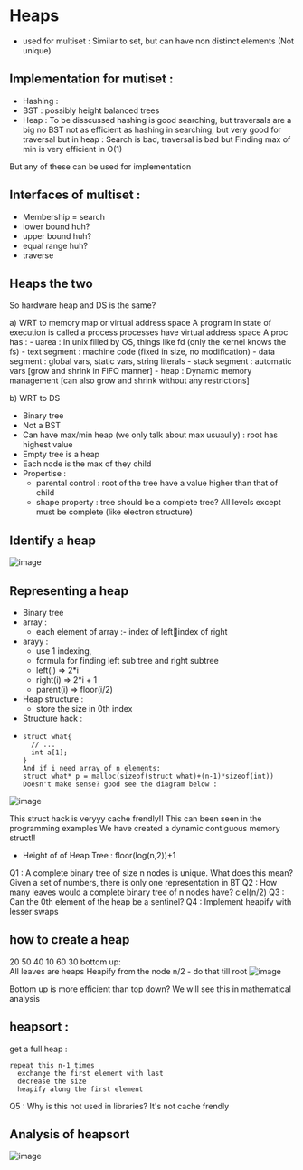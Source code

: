 # Heaps 

- used for multiset : Similar to set, but can have non distinct elements (Not unique)

## Implementation for mutiset : 

- Hashing : 
- BST : possibly height balanced trees 
- Heap : To be disscussed 
hashing is good searching, but traversals are a big no 
BST not as efficient as hashing in searching, but very good for traversal 
but in heap : Search is bad, traversal is bad 
              but Finding max of min is very efficient in O(1)

But any of these can be used for implementation 

## Interfaces of multiset : 

- Membership = search 
- lower bound huh?
- upper bound huh?  
- equal range huh? 
- traverse

## Heaps the two 

So hardware heap and DS is the same? 

a) WRT to memory map or virtual address space 
    A program in state of execution is called a process 
    processes have virtual address space 
    A proc has : 
    - uarea : In unix filled by OS, things like fd (only the kernel knows the fs)
    - text segment : machine code (fixed in size, no modification)
    - data segment : global vars, static vars, string literals 
    - stack segment : automatic vars [grow and shrink in FIFO manner]
    - heap : Dynamic memory management [can also grow and shrink without any restrictions]

b) WRT to DS  

- Binary tree 
- Not a BST 
- Can have max/min heap (we only talk about max usuaully) : root has highest value
- Empty tree is a heap 
- Each node is the max of they child 
- Propertise : 
  - parental control : root of the tree have a value higher than that of child 
  - shape property : tree should be a complete tree? All levels except must be complete (like electron structure)



## Identify a heap 

![image](1.png) 

## Representing a heap 
- Binary tree 
- array : 
  - each element of array :- index of left:key:index of right 
- arayy :
  - use 1 indexing, 
  - formula for finding left sub tree and right subtree
  - left(i) => 2*i 
  - right(i) => 2*i + 1
  - parent(i) => floor(i/2)
- Heap structure : 
  - store the size in 0th index 
- Structure hack : 
- ```
  struct what{
    // ...
    int a[1];
  }
  And if i need array of n elements: 
  struct what* p = malloc(sizeof(struct what)+(n-1)*sizeof(int))
  Doesn't make sense? good see the diagram below : 
  ```
![image](2.png)

This struct hack is veryyy cache frendly!! This can been seen in the programming examples
We have created a dynamic contiguous memory struct!!

- Height of of Heap Tree : floor(log(n,2))+1

Q1 : A complete binary tree of size n nodes is unique. What does this mean?
  Given a set of numbers, there is only one representation in BT
Q2 : How many leaves would a complete binary tree of n nodes have? 
  ciel(n/2)
Q3 : Can the 0th element of the heap be a sentinel?
Q4 : Implement heapify with lesser swaps

## how to create a heap 

20 50 40 10 60 30 
bottom up:  
  All leaves are heaps 
  Heapify from the node n/2 - do that till root 
![image](./3.png)

Bottom up is more efficient than top down? We will see this in mathematical analysis

## heapsort : 
get a full heap :
```
repeat this n-1 times
  exchange the first element with last 
  decrease the size 
  heapify along the first element 
``` 
Q5 : Why is this not used in libraries? It's not cache frendly

## Analysis of heapsort 

![image](./4.png)
  
